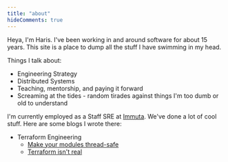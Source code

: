 ```yaml
---
title: "about"
hideComments: true
---
```


Heya, I'm Haris. I've been working in and around software for about 15 years. This site is a place to dump all the stuff I have swimming in my head.

Things I talk about:

* Engineering Strategy
* Distributed Systems
* Teaching, mentorship, and paying it forward
* Screaming at the tides - random tirades against things I'm too dumb or old to understand

I'm currently employed as a Staff SRE at [Immuta](https://immuta.com). We've done a lot of cool stuff. Here are some blogs I wrote there:

* Terraform Engineering
  * [Make your modules thread-safe](https://medium.com/immuta-engineering/terraform-engineering-strategies-part-1-make-your-modules-thread-safe-1a7fdf1c2a2c)  
  * [Terraform isn't real](https://medium.com/immuta-engineering/terraform-isnt-real-cloud-provider-apis-ownership-and-lifecycle-blocks-a911dea1daba)
